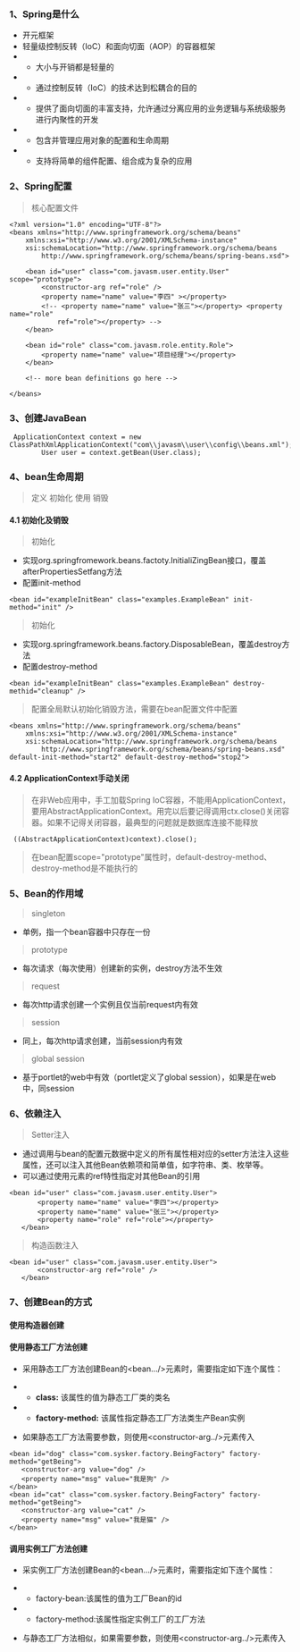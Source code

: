 ### 1、Spring是什么

- 开元框架
- 轻量级控制反转（IoC）和面向切面（AOP）的容器框架
- - 大小与开销都是轻量的
- - 通过控制反转（IoC）的技术达到松耦合的目的
- - 提供了面向切面的丰富支持，允许通过分离应用的业务逻辑与系统级服务进行内聚性的开发
- - 包含并管理应用对象的配置和生命周期
- - 支持将简单的组件配置、组合成为复杂的应用

### 2、Spring配置

> 核心配置文件

```
<?xml version="1.0" encoding="UTF-8"?>
<beans xmlns="http://www.springframework.org/schema/beans"
	xmlns:xsi="http://www.w3.org/2001/XMLSchema-instance"
	xsi:schemaLocation="http://www.springframework.org/schema/beans
        http://www.springframework.org/schema/beans/spring-beans.xsd">

	<bean id="user" class="com.javasm.user.entity.User" scope="prototype">
		<constructor-arg ref="role" />
		<property name="name" value="李四" ></property>
		<!-- <property name="name" value="张三"></property> <property name="role" 
			ref="role"></property> -->
	</bean>

	<bean id="role" class="com.javasm.role.entity.Role">
		<property name="name" value="项目经理"></property>
	</bean>

	<!-- more bean definitions go here -->

</beans>

```

### 3、创建JavaBean

```
 ApplicationContext context = new ClassPathXmlApplicationContext("com\\javasm\\user\\config\\beans.xml");
        User user = context.getBean(User.class);
```

### 4、bean生命周期

> 定义
> 初始化
> 使用
> 销毁


#### 4.1 初始化及销毁

> 初始化

- 实现org.springfromework.beans.factoty.InitialiZingBean接口，覆盖afterPropertiesSetfang方法
- 配置init-method

```
<bean id="exampleInitBean" class="examples.ExampleBean" init-method="init" />
```


> 初始化

- 实现org.springframework.beans.factory.DisposableBean，覆盖destroy方法
- 配置destroy-method
```
<bean id="exampleInitBean" class="examples.ExampleBean" destroy-methid="cleanup" />
```

> 配置全局默认初始化销毁方法，需要在bean配置文件中配置

```
<beans xmlns="http://www.springframework.org/schema/beans"
	xmlns:xsi="http://www.w3.org/2001/XMLSchema-instance"
	xsi:schemaLocation="http://www.springframework.org/schema/beans
        http://www.springframework.org/schema/beans/spring-beans.xsd" default-init-method="start2" default-destroy-method="stop2">
```

#### 4.2 ApplicationContext手动关闭

>  在非Web应用中，手工加载Spring IoC容器，不能用ApplicationContext，要用AbstractApplicationContext。用完以后要记得调用ctx.close()关闭容器。如果不记得关闭容器，最典型的问题就是数据库连接不能释放

```
 ((AbstractApplicationContext)context).close();
```
> 在bean配置scope="prototype"属性时，default-destroy-method、destroy-method是不能执行的


### 5、Bean的作用域

> singleton
 - 单例，指一个bean容器中只存在一份
 
> prototype
 - 每次请求（每次使用）创建新的实例，destroy方法不生效
 
> request
 - 每次http请求创建一个实例且仅当前request内有效
 
> session
 - 同上，每次http请求创建，当前session内有效
 
> global session
 - 基于portlet的web中有效（portlet定义了global session），如果是在web中，同session
 
 
 ### 6、依赖注入
 
 > Setter注入
 - 通过调用与bean的配置元数据中定义的所有属性相对应的setter方法注入这些属性，还可以注入其他Bean依赖项和简单值，如字符串、类、枚举等。
 - 可以通过使用<property>元素的ref特性指定对其他Bean的引用
 
 ```
 <bean id="user" class="com.javasm.user.entity.User">
		<property name="name" value="李四"></property>
		<property name="name" value="张三"></property>
		<property name="role" ref="role"></property>
	</bean>
 ```
 > 构造函数注入
 
 ```
 <bean id="user" class="com.javasm.user.entity.User">
		<constructor-arg ref="role" />
	</bean>
 ```
 
 ### 7、创建Bean的方式
 
 #### 使用构造器创建
 
 #### 使用静态工厂方法创建
 
 - 采用静态工厂方法创建Bean的<bean.../>元素时，需要指定如下连个属性：

 - -  **class:** 该属性的值为静态工厂类的类名
 
 - -  **factory-method:** 该属性指定静态工厂方法类生产Bean实例
 
 - 如果静态工厂方法需要参数，则使用<constructor-arg../>元素传入
 ```
 <bean id="dog" class="com.sysker.factory.BeingFactory" factory-method="getBeing">
    <constructor-arg value="dog" />
    <property name="msg" value="我是狗" />
 </bean>
 <bean id="cat" class="com.sysker.factory.BeingFactory" factory-method="getBeing">
    <constructor-arg value="cat" />
    <property name="msg" value="我是猫" />
 </bean>
 ```
 
 
 #### 调用实例工厂方法创建
 
 - 采实例工厂方法创建Bean的<bean.../>元素时，需要指定如下连个属性：
 
 - - factory-bean:该属性的值为工厂Bean的id
 
 - - factory-method:该属性指定实例工厂的工厂方法 
 
 - 与静态工厂方法相似，如果需要参数，则使用<constructor-arg../>元素传入 
